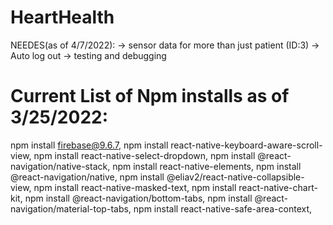 # HeartHealth
NEEDES(as of 4/7/2022):
-> sensor data for more than just patient (ID:3) 
-> Auto log out
-> testing and debugging


# Current List of Npm installs as of 3/25/2022:

npm install firebase@9.6.7,
npm install react-native-keyboard-aware-scroll-view,
npm install react-native-select-dropdown,
npm install @react-navigation/native-stack,
npm install react-native-elements,
npm install @react-navigation/native,
npm install @eliav2/react-native-collapsible-view,
npm install react-native-masked-text,
npm install react-native-chart-kit, 
npm install @react-navigation/bottom-tabs,
npm install @react-navigation/material-top-tabs,
npm install react-native-safe-area-context, 

